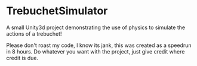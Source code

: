 # TrebuchetSimulator
A small Unity3d project demonstrating the use of physics to simulate the actions of a trebuchet!

Please don't roast my code, I know its jank, this was created as a speedrun in 8 hours. Do whatever you want with the project, just give credit where credit is due.
